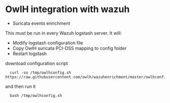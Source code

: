 # OwlH integration with wazuh 
- Suricata events enrichment

This must be run in every Wazuh logstash server. It will: 

- Modify logstash configuration file
- Copy OwlH suricata PCI-DSS mapping to config folder
- Restart logstash


download configuration script

```
  curl -so /tmp/owlhconfig.sh https://raw.githubusercontent.com/owlh/wazuhenrichment/master/owlhconfig.sh
```

and then run it

```
  bash /tmp/owlhconfig.sh
```
